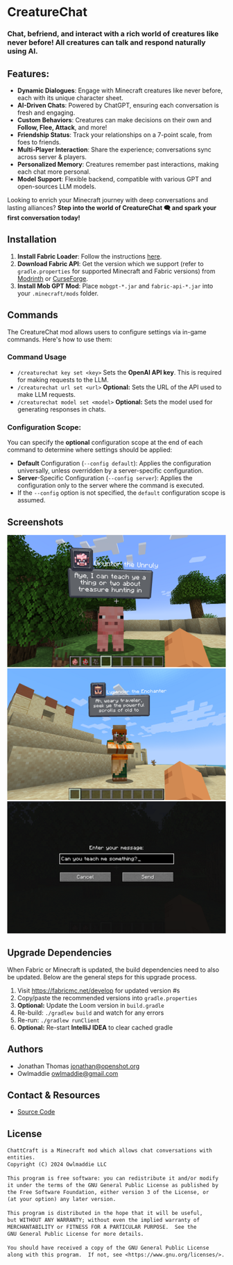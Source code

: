 # CreatureChat

### Chat, befriend, and interact with a rich world of creatures like never before! All creatures can talk and respond naturally using AI. 

## Features:
- **Dynamic Dialogues**: Engage with Minecraft creatures like never before, each with its unique character sheet.
- **AI-Driven Chats**: Powered by ChatGPT, ensuring each conversation is fresh and engaging.
- **Custom Behaviors**: Creatures can make decisions on their own and **Follow, Flee, Attack**, and more!
- **Friendship Status**: Track your relationships on a 7-point scale, from foes to friends.
- **Multi-Player Interaction**: Share the experience; conversations sync across server & players.
- **Personalized Memory**: Creatures remember past interactions, making each chat more personal.
- **Model Support**: Flexible backend, compatible with various GPT and open-sources LLM models.

Looking to enrich your Minecraft journey with deep conversations and lasting alliances?
**Step into the world of CreatureChat 🗨 and spark your first conversation today!**

## Installation
1. **Install Fabric Loader**: Follow the instructions [here](https://fabricmc.net/use/).
2. **Download Fabric API**: Get the version which we support (refer to `gradle.properties` for supported Minecraft and Fabric versions)
   from [Modrinth](https://modrinth.com/mod/fabric-api)
   or [CurseForge](https://www.curseforge.com/minecraft/mc-mods/fabric-api).
3. **Install Mob GPT Mod**: Place `mobgpt-*.jar` and `fabric-api-*.jar` into your `.minecraft/mods`
   folder.

## Commands
The CreatureChat mod allows users to configure settings via in-game commands. Here's how to use them:

### Command Usage
- `/creaturechat key set <key>`
  Sets the **OpenAI API key**. This is required for making requests to the LLM.
- `/creaturechat url set <url>`
  **Optional:** Sets the URL of the API used to make LLM requests.
- `/creaturechat model set <model>`
  **Optional:** Sets the model used for generating responses in chats.

### Configuration Scope:
  You can specify the **optional** configuration scope at the end of each command to determine where settings should be applied:

- **Default** Configuration (`--config default`):
  Applies the configuration universally, unless overridden by a server-specific configuration.
- **Server**-Specific Configuration (`--config server`):
  Applies the configuration only to the server where the command is executed.
- If the `--config` option is not specified, the `default` configuration scope is assumed.

## Screenshots
![Pig Teaching Player](src/main/resources/assets/creaturechat/screenshots/pig-teaching.png "Pig Teaching Player")
![Villager Greeting Player](src/main/resources/assets/creaturechat/screenshots/villager_greeting.png "Villager Greeting Player")
![Chat User-Interface](src/main/resources/assets/creaturechat/screenshots/chat-ui.png "Chat User-Interface")

## Upgrade Dependencies

When Fabric or Minecraft is updated, the build dependencies need to also
be updated. Below are the general steps for this upgrade process.

1. Visit https://fabricmc.net/develop for updated version #s
2. Copy/paste the recommended versions into `gradle.properties`
3. **Optional:** Update the Loom version in `build.gradle` 
4. Re-build: `./gradlew build` and watch for any errors
5. Re-run: `./gradlew runClient`
6. **Optional:** Re-start **IntelliJ IDEA** to clear cached gradle

## Authors

- Jonathan Thomas <jonathan@openshot.org>
- Owlmaddie <owlmaddie@gmail.com>

## Contact & Resources

- [Source Code](http://gitlab.openshot.org/minecraft/mobgpt)

## License

    ChattCraft is a Minecraft mod which allows chat conversations with entities.
    Copyright (C) 2024 Owlmaddie LLC

    This program is free software: you can redistribute it and/or modify
    it under the terms of the GNU General Public License as published by
    the Free Software Foundation, either version 3 of the License, or
    (at your option) any later version.

    This program is distributed in the hope that it will be useful,
    but WITHOUT ANY WARRANTY; without even the implied warranty of
    MERCHANTABILITY or FITNESS FOR A PARTICULAR PURPOSE.  See the
    GNU General Public License for more details.

    You should have received a copy of the GNU General Public License
    along with this program.  If not, see <https://www.gnu.org/licenses/>.